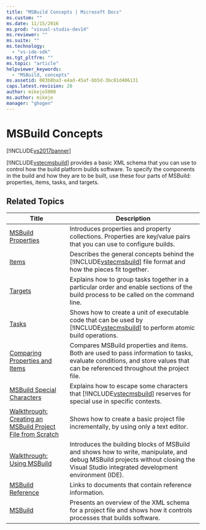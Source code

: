 ```yaml
---
title: "MSBuild Concepts | Microsoft Docs"
ms.custom: ""
ms.date: 11/15/2016
ms.prod: "visual-studio-dev14"
ms.reviewer: ""
ms.suite: ""
ms.technology: 
  - "vs-ide-sdk"
ms.tgt_pltfrm: ""
ms.topic: "article"
helpviewer_keywords: 
  - "MSBuild, concepts"
ms.assetid: 083b8ba3-e4ad-45af-bb5d-3bc81d406131
caps.latest.revision: 20
author: mikejo5000
ms.author: mikejo
manager: "ghogen"
---
```

# MSBuild Concepts
[!INCLUDE[vs2017banner](../includes/vs2017banner.md)]

  
[!INCLUDE[vstecmsbuild](../includes/vstecmsbuild-md.md)] provides a basic XML schema that you can use to control how the build platform builds software. To specify the components in the build and how they are to be built, use these four parts of MSBuild: properties, items, tasks, and targets.  
  
## Related Topics  
  
|Title|Description|  
|-----------|-----------------|  
|[MSBuild Properties](../msbuild/msbuild-properties1.md)|Introduces properties and property collections. Properties are key/value pairs that you can use to configure builds.|  
|[Items](../msbuild/msbuild-items.md)|Describes the general concepts behind the [!INCLUDE[vstecmsbuild](../includes/vstecmsbuild-md.md)] file format and how the pieces fit together.|  
|[Targets](../msbuild/msbuild-targets.md)|Explains how to group tasks together in a particular order and enable sections of the build process to be called on the command line.|  
|[Tasks](../msbuild/msbuild-tasks.md)|Shows how to create a unit of executable code that can be used by [!INCLUDE[vstecmsbuild](../includes/vstecmsbuild-md.md)] to perform atomic build operations.|  
|[Comparing Properties and Items](../msbuild/comparing-properties-and-items.md)|Compares MSBuild properties and items. Both are used to pass information to tasks, evaluate conditions, and store values that can be referenced throughout the project file.|  
|[MSBuild Special Characters](../msbuild/msbuild-special-characters.md)|Explains how to escape some characters that [!INCLUDE[vstecmsbuild](../includes/vstecmsbuild-md.md)] reserves for special use in specific contexts.|  
|[Walkthrough: Creating an MSBuild Project File from Scratch](../msbuild/walkthrough-creating-an-msbuild-project-file-from-scratch.md)|Shows how to create a basic project file incrementally, by using only a text editor.|  
|[Walkthrough: Using MSBuild](../msbuild/walkthrough-using-msbuild.md)|Introduces the building blocks of MSBuild and shows how to write, manipulate, and debug MSBuild projects without closing the Visual Studio integrated development environment (IDE).|  
|[MSBuild Reference](../msbuild/msbuild-reference.md)|Links to documents that contain reference information.|  
|[MSBuild](http://msdn.microsoft.com/en-us/e39f13f7-1e1d-4435-95ca-0c222bca071c)|Presents an overview of the XML schema for a project file and shows how it controls processes that builds software.|



